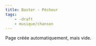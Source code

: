 ```yaml
---
title: Baster - Pêcheur
tags:
    - -draft
    - musique/chanson
---
```


Page créée automatiquement, mais vide.
